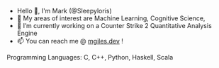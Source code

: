 - Hello 👋, I'm Mark (@Sleepyloris) 
- 🔬 My areas of interest are Machine Learning, Cognitive Science, 
- 🔭 I’m currently working on a Counter Strike 2 Quantitative Analysis Engine 
- 📫 You can reach me @ [mgiles.dev](https://mgiles.dev) !

Programming Languages: C, C++, Python, Haskell, Scala

<!--

Programmer, . Interested in

Clean Code

<!--

& VR Mind Palace for learning Hanzi

**sleepyloris/sleepyloris** is a ✨ _special_ ✨ repository because its `README.md` (this file) appears on your GitHub profile.

Here are some ideas to get you started:

- 🔭 I’m currently working on ...
- 🌱 I’m currently learning ...
- 👯 I’m looking to collaborate on ...


- 🤔 I’m looking for help with ...
- 💬 Ask me about ...
- 📫 How to reach me: ...
- 😄 Pronouns: ...
- ⚡ Fun fact: ...
-->
